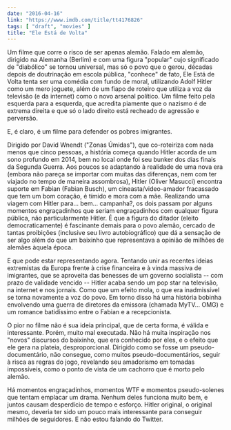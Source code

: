 ```yaml
---
date: "2016-04-16"
link: "https://www.imdb.com/title/tt4176826"
tags: [ "draft", "movies" ]
title: "Ele Está de Volta"
---
```

Um filme que corre o risco de ser apenas alemão. Falado em alemão, dirigido na Alemanha (Berlim) e com uma figura "popular" cujo significado de "diabólico" se tornou universal, mas só o povo que o gerou, décadas depois de doutrinação em escola pública, "conhece" de fato, Ele Está de Volta tenta ser uma comédia com fundo de moral, utilizando Adolf Hitler como um mero joguete, além de um fiapo de roteiro que utiliza a voz da televisão (e da internet) como o novo arsenal político. Um filme feito pela esquerda para a esquerda, que acredita piamente que o nazismo é de extrema direita e que só o lado direito está recheado de agressão e perversão.

E, é claro, é um filme para defender os pobres imigrantes.

Dirigido por David Wnendt ("Zonas Úmidas"), que co-roteiriza com nada menos que cinco pessoas, a história começa quando Hitler acorda de um sono profundo em 2014, bem no local onde foi seu bunker dos dias finais da Segunda Guerra. Aos poucos se adaptando à realidade de uma nova era (embora não pareça se importar com muitas das diferenças, nem com ter viajado no tempo de maneira assombrosa), Hitler (Oliver Masucci) encontra suporte em Fabian (Fabian Busch), um cineasta/video-amador fracassado que tem um bom coração, é tímido e mora com a mãe. Realizando uma viagem com Hitler para... bem... campanha?, os dois passam por alguns momentos engraçadinhos que seriam engraçadinhos com qualquer figura pública, não particularmente Hitler. É que a figura do ditador (eleito democraticamente) é fascinante demais para o povo alemão, cercado de tantas proibições (inclusive seu livro autobiográfico) que dá a sensação de ser algo além do que um baixinho que representava a opinião de milhões de alemães àquela época.

E que pode estar representando agora. Tentando unir as recentes ideias extremistas da Europa frente à crise financeira e à vinda massiva de imigrantes, que se aproveita das benesses de um governo socialista -- com prazo de validade vencido -- Hitler acaba sendo um pop star na televisão, na internet e nos jornais. Como que um efeito mola, o que era inadmissível se torna novamente a voz do povo. Em torno disso há uma história bobinha envolvendo uma guerra de diretores da emissora (chamada MyTV... OMG) e um romance batidíssimo entre o Fabian e a recepcionista.

O pior no filme não é sua ideia principal, que de certa forma, é válida e interessante. Porém, muito mal executada. Não há muita inspiração nos "novos" discursos do baixinho, que era conhecido por eles, e o efeito que ele gera na plateia, desproporcional. Dirigido como se fosse um pseudo-documentário, não consegue, como muitos pseudo-documentários, seguir à risca as regras do jogo, revelando seu amadorismo em tomadas impossíveis, como o ponto de vista de um cachorro que é morto pelo alemão.

Há momentos engraçadinhos, momentos WTF e momentos pseudo-solenes que tentam emplacar um drama. Nenhum deles funciona muito bem, e juntos causam desperdício de tempo e esforço. Hitler original, o original mesmo, deveria ter sido um pouco mais interessante para conseguir milhões de seguidores. E não estou falando do Twitter.
